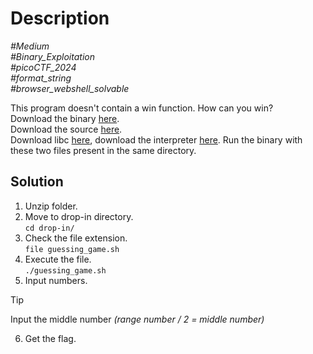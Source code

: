 # Description

_#Medium_<br>
_#Binary_Exploitation_<br>
_#picoCTF_2024_<br>
_#format_string_<br>
_#browser_webshell_solvable_<br>

This program doesn't contain a win function. How can you win?<br>
Download the binary [here](../format_string_3/format_string_3).<br>
Download the source [here](../format_string_3/format_string_3.c).<br>
Download libc [here](../format_string_3/libc.so.6), download the interpreter [here](../format_string_3/ld-linux-x86-64.so.2). Run the binary with these two files present in the same directory.

## Solution

1. Unzip folder.
2. Move to drop-in directory.<br>
   `cd drop-in/`
3. Check the file extension.<br>
   `file guessing_game.sh`
4. Execute the file.<br>
   `./guessing_game.sh`
5. Input numbers.<br>
> [!TIP]
> Input the middle number *(range number / 2 = middle number)*

6. Get the flag.
